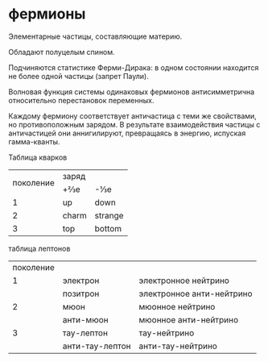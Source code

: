 # фермионы
Элементарные частицы, составляющие материю.

Обладают полуцелым спином.

Подчиняются статистике Ферми-Дирака: в одном состоянии находится не более одной частицы (запрет Паули). 

Волновая функция системы одинаковых фермионов антисимметрична относительно перестановок переменных.

Каждому фермиону соответствует античастица с теми же свойствами, но противоположным зарядом. В результате взаимодействия частицы с античастицей они аннигилируют, превращаясь в энергию, испуская гамма-кванты.

Таблица кварков

<table><tbody><tr><td rowspan="2">поколение</td><td colspan="2">заряд</td></tr><tr><td>+⅔e</td><td>-⅓e</td></tr><tr><td>1</td><td>up</td><td>down</td></tr><tr><td>2</td><td>charm</td><td>strange</td></tr><tr><td>3</td><td>top</td><td>bottom</td></tr></tbody></table>

таблица лептонов

<table><tbody><tr><td>поколение</td><td>&nbsp;</td><td>&nbsp;</td></tr><tr><td>1</td><td>электрон</td><td>электронное нейтрино</td></tr><tr><td>&nbsp;</td><td>позитрон</td><td>электронное анти-нейтрино</td></tr><tr><td>2</td><td>мюон</td><td>мюонное нейтрино</td></tr><tr><td>&nbsp;</td><td>анти-мюон</td><td>мюонное анти-нейтрино</td></tr><tr><td>3</td><td>тау-лептон</td><td>тау-нейтрино</td></tr><tr><td>&nbsp;</td><td>анти-тау-лептон</td><td>анти-тау-нейтрино</td></tr></tbody></table>
